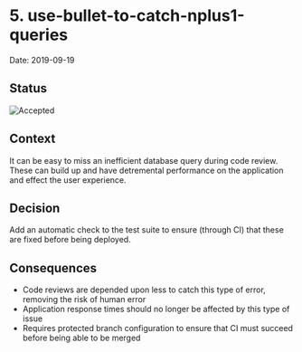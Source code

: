 # 5. use-bullet-to-catch-nplus1-queries

Date: 2019-09-19

## Status

![Accepted](https://img.shields.io/badge/adr-accepted-green)

## Context

It can be easy to miss an inefficient database query during code review. These can build up and have detremental performance on the application and effect the user experience.

## Decision

Add an automatic check to the test suite to ensure (through CI) that these are fixed before being deployed.

## Consequences

- Code reviews are depended upon less to catch this type of error, removing the risk of human error
- Application response times should no longer be affected by this type of issue
- Requires protected branch configuration to ensure that CI must succeed before being able to be merged
